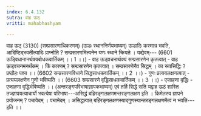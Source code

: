 ```yaml
---
index: 6.4.132
sutra: वाह ऊठ्
vritti: mahabhashyam

---
```

 वाह ऊठ् (3130) (सम्प्रसारणाधिकरणम्) (ऊडः स्थाननिर्णयभाष्यम्) ऊडादिः कस्मान्न भवति, आदिष्टिद्भवतीत्यादिः प्राप्नोति ? सम्प्रसारणमित्यनेन यणः स्थाने क्रियते । यद्येवम्--- (6601 ऊडि्वधानानर्थक्यबोधकवार्तिकम् ।। 1 ।।) - वाह ऊड्वचनार्थक्यं सम्प्रसारणेन कृतत्वात् - वाह ऊड्वचनमनर्थकम् । किं कारणम् ? सम्प्रसारणेन कृतत्वात् । सम्प्रसारणेनैव सिद्धम् । का रूपसिद्धिः ? प्रष्ठौहः पश्य ।। (6602 सम्प्रसारणविधाने सिद्धसाधकवार्तिकम् ।। 2 ।।) - गुणः प्रत्ययलक्षणत्वात् - प्रत्ययलक्षणेन गुणो भविष्यति ।। (6603 सम्प्रसारणे वृद्धिसाधकवार्तिकम् ।। 3 ।।) - एज्ग्रहणा वृद्धिः - एज्ग्रहणा वृद्धिर्भविष्यति ।। (अन्तरङ्गपरिभाषाज्ञापकभाष्यम्) एवं तर्हि सिद्धे सति यद्वाह ऊठं शास्ति तज्ज्ञापयत्याचार्यो भवत्येषा परिभाषा---असिद्धं बहिरङ्गलक्षणमन्तरङ्गलक्षण इति । किमेतस्य ज्ञापने प्रयोजनम् ? पचावेदम् । पचामेदम् । असिद्धत्वात् बहिरङ्गलक्षणस्याद्गुणस्यान्तरङ्गलक्षणमैत्वं न भवति---इति ।। 
